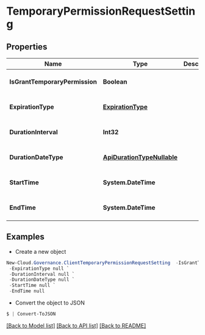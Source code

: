 # TemporaryPermissionRequestSetting
## Properties

Name | Type | Description | Notes
------------ | ------------- | ------------- | -------------
**IsGrantTemporaryPermission** | **Boolean** |  | [optional] [default to null]
**ExpirationType** | [**ExpirationType**](ExpirationType.md) |  | [optional] [default to null]
**DurationInterval** | **Int32** |  | [optional] [default to null]
**DurationDateType** | [**ApiDurationTypeNullable**](ApiDurationTypeNullable.md) |  | [optional] [default to null]
**StartTime** | **System.DateTime** |  | [optional] [default to null]
**EndTime** | **System.DateTime** |  | [optional] [default to null]

## Examples

- Create a new object
```powershell
New-Cloud.Governance.ClientTemporaryPermissionRequestSetting  -IsGrantTemporaryPermission null `
 -ExpirationType null `
 -DurationInterval null `
 -DurationDateType null `
 -StartTime null `
 -EndTime null
```

- Convert the object to JSON
```powershell
$ | Convert-ToJSON
```


[[Back to Model list]](../README.md#documentation-for-models) [[Back to API list]](../README.md#documentation-for-api-endpoints) [[Back to README]](../README.md)

